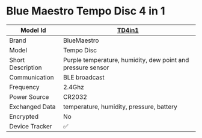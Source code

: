 # Blue Maestro Tempo Disc 4 in 1

|Model Id|[TD4in1](https://github.com/theengs/decoder/blob/development/src/devices/BM4IN1_json.h)|
|-|-|
|Brand|BlueMaestro|
|Model|Tempo Disc|
|Short Description|Purple temperature, humidity, dew point and pressure sensor|
|Communication|BLE broadcast|
|Frequency|2.4Ghz|
|Power Source|CR2032|
|Exchanged Data|temperature, humidity, pressure, battery|
|Encrypted|No|
|Device Tracker|&#9989;|
